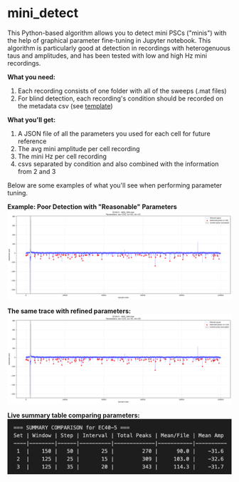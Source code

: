 # mini_detect

This Python-based algorithm allows you to detect mini PSCs ("minis") with the help of graphical parameter fine-tuning in Jupyter notebook. This algorithm is particularly good at detection in recordings with heterogenuous taus and amplitudes, and has been tested with low and high Hz mini recordings. 

**What you need:** 
1. Each recording consists of one folder with all of the sweeps (.mat files)
2. For blind detection, each recording's condition should be recorded on the metadata csv (see [template](https://github.com/ellamcho/mini_detect/blob/main/sample_metadata.csv))

**What you'll get:**
1. A JSON file of all the parameters you used for each cell for future reference
2. The avg mini amplitude per cell recording
3. The mini Hz per cell recording
4. csvs separated by condition and also combined with the information from 2 and 3

Below are some examples of what you'll see when performing parameter tuning.
 
**Example: Poor Detection with "Reasonable" Parameters**
![Poor Detection with "Reasonable" Parameters](https://github.com/ellamcho/mini_detect/blob/main/Images/poor_detection.png)

**The same trace with refined parameters:**
![Better Detection with Refined Parameters](https://github.com/ellamcho/mini_detect/blob/main/Images/better_detection.png)

**Live summary table comparing parameters:**
![Summary Table for Ease of Comparison](https://github.com/ellamcho/mini_detect/blob/main/Images/summary_table.png)
